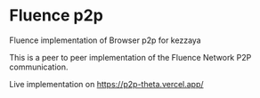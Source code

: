 # Fluence p2p
Fluence implementation of Browser p2p for kezzaya

This is a peer to peer implementation of the Fluence Network P2P communication.


Live implementation on https://p2p-theta.vercel.app/
